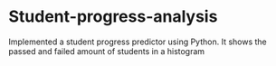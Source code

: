 # Student-progress-analysis
Implemented a student progress predictor using Python. It shows the passed and failed amount of students in a histogram

